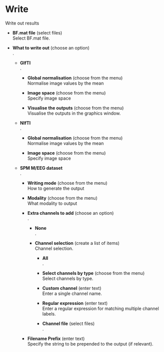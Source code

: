 # Write  
Write out results   

* **BF.mat file** (select files)  
Select BF.mat file.   

* **What to write out** (choose an option)  
.   

    * **GIfTI**   
    .   

        * **Global normalisation** (choose from the menu)  
        Normalise image values by the mean   

        * **Image space** (choose from the menu)  
        Specify image space   

        * **Visualise the outputs** (choose from the menu)  
        Visualise the outputs in the graphics window.   

    * **NIfTI**   
    .   

        * **Global normalisation** (choose from the menu)  
        Normalise image values by the mean   

        * **Image space** (choose from the menu)  
        Specify image space   

    * **SPM M/EEG dataset**   
    .   

        * **Writing mode** (choose from the menu)  
        How to generate the output   

        * **Modality** (choose from the menu)  
        What modality to output   

        * **Extra channels to add** (choose an option)  
        .   

            * **None**   
            .   

            * **Channel selection** (create a list of items)  
            Channel selection.   

                * **All**   
                .   

                * **Select channels by type** (choose from the menu)  
                Select channels by type.   

                * **Custom channel** (enter text)  
                Enter a single channel name.   

                * **Regular expression** (enter text)  
                Enter a regular expression for matching multiple channel labels.   

                * **Channel file** (select files)  
                .   

        * **Filename Prefix** (enter text)  
        Specify the string to be prepended to the output (if relevant).   
